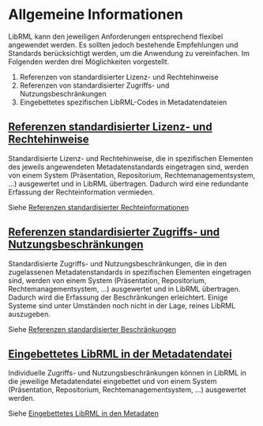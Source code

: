 # Allgemeine Informationen

LibRML kann den jeweiligen Anforderungen entsprechend flexibel angewendet werden. Es sollten jedoch bestehende Empfehlungen und Standards berücksichtigt werden, um die Anwendung zu vereinfachen. Im Folgenden werden drei Möglichkeiten vorgestellt.
1. Referenzen von standardisierter Lizenz- und Rechtehinweise
2. Referenzen von standardisierter Zugriffs- und Nutzungsbeschränkungen
3. Eingebettetes spezifischen LibRML-Codes in Metadatendateien

## [Referenzen standardisierter Lizenz- und Rechtehinweise](reference_licence)

Standardisierte Lizenz- und Rechtehinweise, die in spezifischen Elementen des jeweils angewendeten Metadatenstandards eingetragen sind, werden von einem System (Präsentation, Repositorium, Rechtemanagementsystem, ...) ausgewertet und in LibRML übertragen. Dadurch wird eine redundante Erfassung der Rechteinformation vermieden.

Siehe [Referenzen standardisierter Rechteinformationen](reference_licence)

## [Referenzen standardisierter Zugriffs- und Nutzungsbeschränkungen](reference_usage)

Standardisierte Zugriffs- und Nutzungsbeschränkungen, die in den zugelassenen Metadatenstandards in spezifischen Elementen eingetragen sind, werden von einem System (Präsentation, Repositorium, Rechtemanagementsystem, ...) ausgewertet und in LibRML übertragen. Dadurch wird die Erfassung der Beschränkungen erleichtert. Einige Systeme sind unter Umständen noch nicht in der Lage, reines LibRML auszugeben.

Siehe [Referenzen standardisierter Beschränkungen](reference_usage)

## [Eingebettetes LibRML in der Metadatendatei](embedded)

Individuelle Zugriffs- und Nutzungsbeschränkungen können in LibRML in die jeweilige Metadatendatei eingebettet und von einem System (Präsentation, Repositorium, Rechtemanagementsystem, ...) ausgewertet werden.

Siehe [Eingebettetes LibRML in den Metadaten](embedded)
